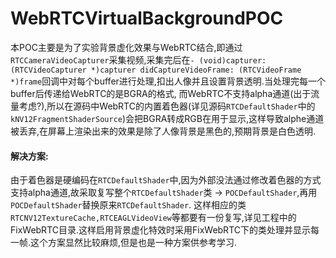 # WebRTCVirtualBackgroundPOC

本POC主要是为了实验背景虚化效果与WebRTC结合,即通过```RTCCameraVideoCapturer```采集视频,采集完后在```- (void)capturer: (RTCVideoCapturer *)capturer didCaptureVideoFrame: (RTCVideoFrame *)frame```回调中对每个buffer进行处理,扣出人像并且设置背景透明.当处理完每一个buffer后传递给WebRTC的是BGRA的格式,
而WebRTC不支持alpha通道(出于流量考虑?),所以在源码中WebRTC的内置着色器(详见源码```RTCDefaultShader```中的```kNV12FragmentShaderSource```)会把BGRA转成RGB在用于显示,这样导致alphe通道被丢弃,在屏幕上渲染出来的效果是除了人像背景是黑色的,预期背景是白色透明. 
#### 解决方案:
由于着色器是硬编码在```RTCDefaultShader```中,因为外部没法通过修改着色器的方式支持alpha通道,故采取复写整个```RTCDefaultShader```类 -> ```POCDefaultShader```,再用```POCDefaultShader```替换原来```RTCDefaultShader```.
这样相应的类```RTCNV12TextureCache,RTCEAGLVideoView```等都要有一份复写,详见工程中的FixWebRTC目录.这样启用背景虚化特效时采用FixWebRTC下的类处理并显示每一帧.这个方案显然比较麻烦,但是也是一种方案供参考学习.
